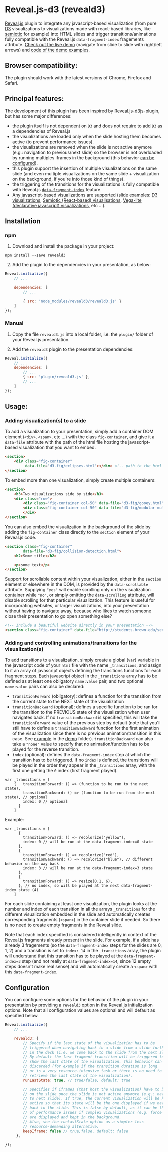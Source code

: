 # Reveal.js-d3 (reveald3)

[Reveal.js](https://github.com/hakimel/reveal.js/) plugin to integrate any javascript-based visualization (from pure [D3](https://d3js.org) visualizations to visualizations made with react-based libraries, like [semiotic](https://emeeks.github.io/semiotic/#/) for example) into HTML slides and trigger transitions/animations fully compatible with the Reveal.js `data-fragment-index` fragements attribute. [Check out the live demo](https://gcalmettes.github.io/reveal.js-d3/demo/) (navigate from slide to slide with right/left arrows) and [code of the demo examples](https://github.com/gcalmettes/reveal.js-d3/tree/master/demo).

## Browser compatibility:

The plugin should work with the latest versions of Chrome, Firefox and Safari.

## Principal features:

The development of this plugin has been inspired by [Reveal.js-d3js-plugin](https://github.com/jlegewie/reveal.js-d3js-plugin), but has some major differences:
- the plugin itself is not dependent on `D3` and does not require to add `D3` as a dependencies of Reveal.js
- the visualizations are loaded only when the slide hosting them becomes active (to prevent performance issues).
- the visualizations are removed when the slide is not active anymore (e.g.: navigation to previous/next slide) so the browser is not overloaded by running multiples iframes in the background (this behavior [can be configured](#configuration)).
- this plugin support the insertion of multiple visualizations on the same slide (and even multiple visualizations on the same slide + visualization on the background, if you're into those kind of things).
- the triggering of the transitions for the visualizations is fully compatible with Reveal.js [`data-fragment-index`](https://github.com/hakimel/reveal.js/#fragments) feature.
- Any javascript-based visualizations are supported (slide examples: [D3 visualizations](https://gcalmettes.github.io/reveal.js-d3/demo/#/3), [Semiotic (React-based) visualisations](https://gcalmettes.github.io/reveal.js-d3/demo/#/5), [Vega-lite (declarative javascript) visualizations](https://gcalmettes.github.io/reveal.js-d3/demo/#/6), etc ...).

## Installation

### npm

1. Download and install the package in your project:

```
npm install --save reveald3
```

2. Add the plugin to the dependencies in your presentation, as below:

```javascript
Reveal.initialize({
    // ...

    dependencies: [
        // ...

        { src: 'node_modules/reveald3/reveald3.js' }
    ]
});
```

### Manual

1. Copy the file `reveald3.js` into a local folder, i.e. the `plugin/` folder of your Reveal.js presentation.

2. Add the `reveald3` plugin to the presentation dependencies:

```javascript
Reveal.initialize({
    // ...
    dependencies: [
        // ...
        { src: 'plugin/reveald3.js' },
        // ...
    ]
});
```



## Usage:

### Adding visualization(s) to a slide

To add a visualization to your presentation, simply add a container DOM element (`<div>`, `<span>`, etc ...) with the class `fig-container`, and give it a `data-file` attribute with the path of the html file hosting the javascript-based visualization that you want to embed.

```html
<section>
    <div class="fig-container"
         data-file="d3-fig/eclipses.html"></div> <!-- path to the html file with visualization code -->
</section>
```

To embed more than one visualization, simply create multiple containers:

```html
<section>
    <h3>Two visualizations side by side</h3>
    <div class="row">
        <div class="fig-container col-50" data-file="d3-fig/gooey.html"></div>
        <div class="fig-container col-50" data-file="d3-fig/modular-multiplication.html"></div>
        </div>
</section>
```

You can also embed the visualization in the background of the slide by adding the `fig-container` class directly to the `section` element of your Reveal.js code.

```html
<section class="fig-container"
        data-file="d3-fig/collision-detection.html">
    <h2>Some title</h2>

    <p>some text</p>
</section>
```

Support for scrollable content within your visualization, either in the `section` element or elsewhere in the DOM, is provided by the `data-scrollable` attribute. Supplying `"yes"` will enable scrolling only on the visualization container while `"no"`, or simply omitting the `data-scrolling` attribute, will disable scrolling for that particular visualization. This feature is useful for incorporating websites, or larger visualizations, into your presentation without having to navigate away, because who likes to watch someone close their presentation to go open something else?

```html
<!-- Include a beautiful website directly in your presentation -->
<section class="fig-container" data-file="http://students.brown.edu/seeing-theory/" data-scrollable="yes"></section>
```


### Adding and controlling animations/transitions for the visualization(s)

To add transitions to a visualization, simply create a global (`var`) variable in the javascript code of your `html` file with the name `_transitions`, and assign to it an array of javascript objects defining the transitions functions for each fragment steps. Each javascript object in the `_transitions` array has to be defined as at least one obligatory `name:value` pair, and two optional `name:value` pairs can also be declared:
- `transitionForward` (obligatory): defines a function for the transition from the current state to the NEXT state of the visualization
- `transitionBackward` (optional): defines a specific function to be ran for the transition to the PREVIOUS state of the visualization when user navigates back. If no `transitionBackward` is specified, this will take the `transitionForward` value of the previous step by default (note that you'll still have to define a `transitionBackward` function for the first animation of the visualization since there is no previous animation/transition in this case. See [example](https://github.com/gcalmettes/reveal.js-d3/blob/master/demo/d3-fig/rainbow.html) in the [demo](https://github.com/gcalmettes/reveal.js-d3/tree/master/demo/d3-fig) folder). `transitionBackward` can also take a `"none"` value to specify that no animation/function has to be played for the reverse transition.
- `index` (optional): defines the `data-fragment-index` step at which the transition has to be triggered. If no `index` is defined, the transitions will be played in the order they appear in the `_transitions` array, with the first one getting the `0` index (first fragment played).

```
var _transitions = [
    {   transitionForward: () => (function to be run to the next state),
        transitionBackward: () => (function to be run from the next state), // optional
        index: 0 // optional
      }
    ]
```

Example:

```
var _transitions = [
      {
        transitionForward: () => recolorize("yellow"),
        index: 0 // will be run at the data-fragment-index=0 state
      },
      {
        transitionForward: () => recolorize("red"),
        transitionBackward: () => recolorize("blue"), // different behavior on the way back
        index: 3 // will be run at the data-fragment-index=3 state
      },
      {
        transitionForward: () => resize(0.1, 6),
      }, // no index, so will be played at the next data-fragment-index state (4)
    ]
```

For each slide containing at least one visualization, the plugin looks at the number and index of each transition in all the arrays `_transitions` for the different visualization embedded in the slide and automatically creates corresponding fragments (`<span>`) in the container slide if needed. So there is no need to create empty fragments in the Reveal slide.

Note that each index specified is considered intelligently in context of the Reveal.js fragments already present in the slide. For example, if a slide has already 3 fragements (so the `data-fragment-index` steps for the slides are 0, 1, 2) and a transition is set to `index: 14` in the `_transitions` array, the plugin will understand that this transition has to be played at the `data-fragment-index=3` step (and not really at `data-fragment-index=14`, since 12 empty steps doesn't make real sense) and will automatically create a `<span>` with this `data-fragment-index`.

## Configuration

You can configure some options for the behavior of the plugin in your presentation by providing a ```reveald3``` option in the Reveal.js initialization options. Note that all configuration values are optional and will default as specified below.

```javascript
Reveal.initialize({
    // ...

    reveald3: {
        // Specify if the last state of the visualization has to be
        // triggered when navigating back to a slide from a slide further
        // in the deck (i.e. we come back to the slide from the next slide).
        // By default the last fragment transition will be triggered to
        // show the last state of the visualization. This behavior can be
        // discarded (for example if the transition duration is long
        // or is a very resource-intensive task or there is no need to
        // retrieve the last state of the visualization).
        runLastState: true, // true/false, default: true

        // Specifies if iframes (that host the visualization) have to be kept
        // on the slide once the slide is not active anymore (e.g.: navigating 
        // to next slide). If true, the current visualization will be kept 
        // active so that its state will be the one displayed if we navigate 
        // back to the slide. This is false by default, as it can be the source
        // of performance issues if complex visualizations (e.g. force layout)
        // are displayed and kept in the background.
        // Also, see the runLastState option as a simpler less 
        // resource-demanding alternative.
        keepIframe: false // true,false, default: false
     },

});
```
